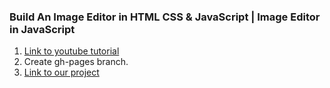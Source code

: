 ### Build An Image Editor in HTML CSS & JavaScript | Image Editor in JavaScript

1. [Link to youtube tutorial](https://www.youtube.com/watch?v=YqUUvBpCtfA&list=PLpwngcHZlPadhRwryAXw3mJWX5KH3T5L3&index=1&t=89s)
2. Create gh-pages branch.
3. [Link to our project](https://ysafronau.github.io/image-editor/)